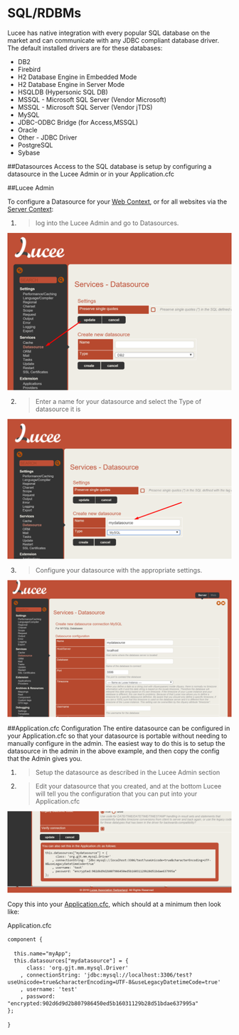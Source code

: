 # SQL/RDBMs

Lucee has native integration with every popular SQL database on the market and can communicate with any JDBC compliant database driver. The default installed drivers are for these databases:

* DB2
* Firebird
* H2 Database Engine in Embedded Mode
* H2 Database Engine in Server Mode
* HSQLDB (Hypersonic SQL DB)
* MSSQL - Microsoft SQL Server (Vendor Microsoft)
* MSSQL - Microsoft SQL Server (Vendor jTDS)
* MySQL
* JDBC-ODBC Bridge (for Access,MSSQL)
* Oracle
* Other - JDBC Driver
* PostgreSQL
* Sybase

##Datasources
Access to the SQL database is setup by configuring a datasource in the Lucee Admin or in your Application.cfc

##Lucee Admin

To configure a Datasource for your [Web Context](https://rorylaitila.gitbooks.io/lucee/content/lucee_context.html#web-context), or for all websites via the [Server Context](https://rorylaitila.gitbooks.io/lucee/content/lucee_context.html#server-context):

1. >log into the Lucee Admin and go to Datasources. 

![](datasources_1.png)

2. > Enter a name for your datasource and select the Type of datasource it is

![](datasource_2.png)

3. > Configure your datasource with the appropriate settings.

![](datasources_3.png)


##Application.cfc Configuration
The entire datasource can be configured in your Application.cfc so that your datasource is portable without needing to manually configure in the admin. The easiest way to do this is to setup the datasource in the admin in the above example, and then copy the config that the Admin gives you.

1. > Setup the datasource as described in the Lucee Admin section
2. > Edit your datasource that you created, and at the bottom Lucee will tell you the configuration that you can put into your Application.cfc

![](datasources_4.png)

Copy this into your [Application.cfc](https://rorylaitila.gitbooks.io/lucee/content/applicationcfc_lifecycle.html), which should at a minimum then look like:

Application.cfc
```
component {

  this.name="myApp";
  this.datasources["mydatasource"] = {
	  class: 'org.gjt.mm.mysql.Driver'
	, connectionString: 'jdbc:mysql://localhost:3306/test?useUnicode=true&characterEncoding=UTF-8&useLegacyDatetimeCode=true'
	, username: 'test'
	, password: "encrypted:902d6d9d2b807986450ed5b16031129b28d51bdae637995a"
};

}
```


